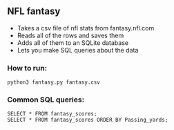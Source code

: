 ## NFL fantasy
- Takes a csv file of nfl stats from fantasy.nfl.com <br>
- Reads all of the rows and saves them <br>
- Adds all of them to an SQLite database <br>
- Lets you make SQL queries about the data <br>

### How to run:
```python3 fantasy.py fantasy.csv```

### Common SQL queries: 
```SELECT * FROM fantasy_scores;``` <br>
```SELECT * FROM fantasy_scores ORDER BY Passing_yards;```
